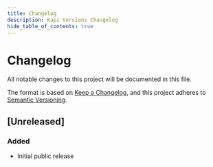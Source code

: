 ```yaml
---
title: Changelog
description: Kapi Versions Changelog
hide_table_of_contents: true
---
```


<div style={{ width: '60%', margin: '0 auto' }}>

# Changelog

All notable changes to this project will be documented in this file.

The format is based on [Keep a Changelog](https://keepachangelog.com/en/1.1.0/),
and this project adheres to [Semantic Versioning](https://semver.org/spec/v2.0.0.html).

## [Unreleased]

### Added

- Initial public release

</div>
